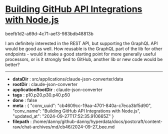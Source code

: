 # [Building GitHub API Integrations with Node.js](https://claude.ai/chat/cb4609cc-19aa-4701-840a-c7eca3bf5d90)

beefb1d2-a69d-4c71-aef3-983bdb48813b

I am definitely interested in the REST API, but supporting the GraphQL API would be good as well. How reusable is the GraphQL part of the lib for other endpoints - would it make a good starting point for more generally useful processors, or is it strongly tied to GitHub, another lib or new code would be better?

---

* **dataDir** : src/applications/claude-json-converter/data
* **rootDir** : claude-json-converter
* **applicationRootDir** : claude-json-converter
* **tags** : p10.p20.p30.p40.p50
* **done** : false
* **meta** : {
  "conv_uuid": "cb4609cc-19aa-4701-840a-c7eca3bf5d90",
  "conv_name": "Building GitHub API Integrations with Node.js",
  "updated_at": "2024-09-27T17:52:35.910665Z"
}
* **filepath** : /home/danny/github-danny/hyperdata/docs/postcraft/content-raw/chat-archives/md/cb46/2024-09-27_bee.md